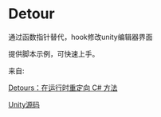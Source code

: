 # Detour
通过函数指针替代，hook修改unity编辑器界面

提供脚本示例，可快速上手。



来自:

[Detours：在运行时重定向 C# 方法](https://tryfinally.dev/detours-redirecting-csharp-methods-at-runtime)

[Unity源码](https://github.com/Unity-Technologies/UnityCsReference)
